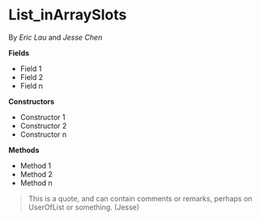 # List_inArraySlots

By *Eric Lau* and *Jesse Chen*

**Fields**
- Field 1
- Field 2
- Field n

**Constructors**
- Constructor 1
- Constructor 2
- Constructor n

**Methods**
- Method 1
- Method 2
- Method n

> This is a quote, and can contain
> comments or remarks, perhaps on
> UserOfList or something. (Jesse)

